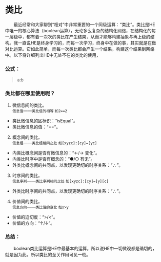 # 类比

　　最近经常和大家聊到“相对”中非常重要的一个同级运算：“类比”。类比是HE中唯一的核心算法（boolean运算），无论多么复杂的结构化网络，在结构化的每一层级中，都有着一次次的类比在产生结果，从而才能够构建抽象与再上级的结构。我一直说HE是终身学习的，而每一次学习，终身中在做的事，其实就是在做对比运算。它如此简单，而每一次类比都会产生一个结果，构建这个结果到网络中。以下将详细列出HE中无处不在的类比的使用，

### 公式：
> a:b

### 类比都在哪里使用呢？

1. 微信息间的类比。  
`信息值`——`类比值的相等` `如2==2`
  * 类比微信息的区标识：“isEqual”。
  * 类比微信息的值：“==”。


2. 概念间的类比。  
`信息组`——`类比组相同之处` `如[xyzc]:[cy]=[yc]`
  * 内类比概念间是否有微信息的：“←/→ 变化”。
  * 内类比时序中是否有概念的：“●/○ 有无”。
  * 外类比概念间的共同点，以发现更确切的时序关系：“∴”。


3. 时序间的类比。  
`信息序列`——`类比序列相同之处` `如[xyzc]:[cy]=[y][c]`
  * 外类比时序间的共同点，以发现更确切的时序关系：“∴”。


4. 价值间的类比。  
`信息方向`——`类比值的变化` `如x>y`
  * 价值的迫切度：“>/<”。
  * 价值的方向：“↑/↓”。

### 总结：

　　boolean类比运算是HE中最基本的运算，所以说HE中一切微观都是确切的，就是因为此。所以类比的至关作用可见一斑。
